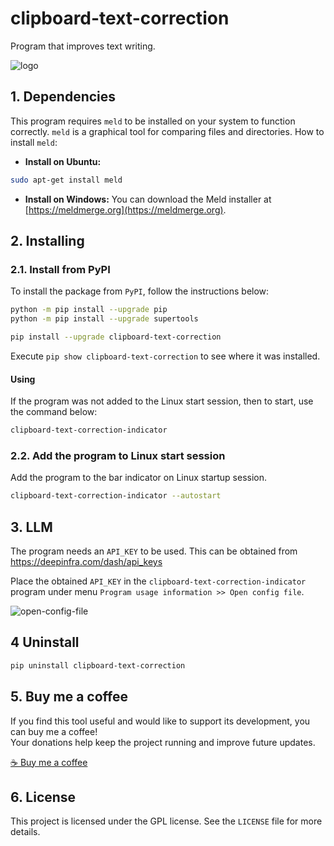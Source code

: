 # clipboard-text-correction

Program that improves text writing.

![logo](https://raw.githubusercontent.com/trucomanx/ClipboardTextCorrection/main/src/clipboard_text_correction/icons/logo.png)

## 1. Dependencies

This program requires `meld` to be installed on your system to function correctly. `meld` is a graphical tool for comparing files and directories. How to install `meld`:

- **Install on Ubuntu:**

```bash
sudo apt-get install meld
```
- **Install on Windows:**
 You can download the Meld installer at [https://meldmerge.org](https://meldmerge.org).

## 2. Installing

### 2.1. Install from PyPI

To install the package from `PyPI`, follow the instructions below:


```bash
python -m pip install --upgrade pip
python -m pip install --upgrade supertools

pip install --upgrade clipboard-text-correction
```

Execute `pip show clipboard-text-correction` to see where it was installed.

#### Using

If the program was not added to the Linux start session, then to start, use the command below:

```bash
clipboard-text-correction-indicator
```


### 2.2. Add the program to Linux start session

Add the program to the bar indicator on Linux startup session.

```bash
clipboard-text-correction-indicator --autostart
```

## 3. LLM
The program needs an `API_KEY` to be used. This can be obtained from
https://deepinfra.com/dash/api_keys

Place the obtained `API_KEY` in the `clipboard-text-correction-indicator` program under menu `Program usage information >> Open config file`.

![open-config-file](https://raw.githubusercontent.com/trucomanx/ClipboardTextCorrection/main/images/open-config-file.lin.png)

## 4 Uninstall

```bash
pip uninstall clipboard-text-correction
```

## 5. Buy me a coffee

If you find this tool useful and would like to support its development, you can buy me a coffee!  
Your donations help keep the project running and improve future updates.  

[☕ Buy me a coffee](https://ko-fi.com/trucomanx) 

## 6. License

This project is licensed under the GPL license. See the `LICENSE` file for more details.
